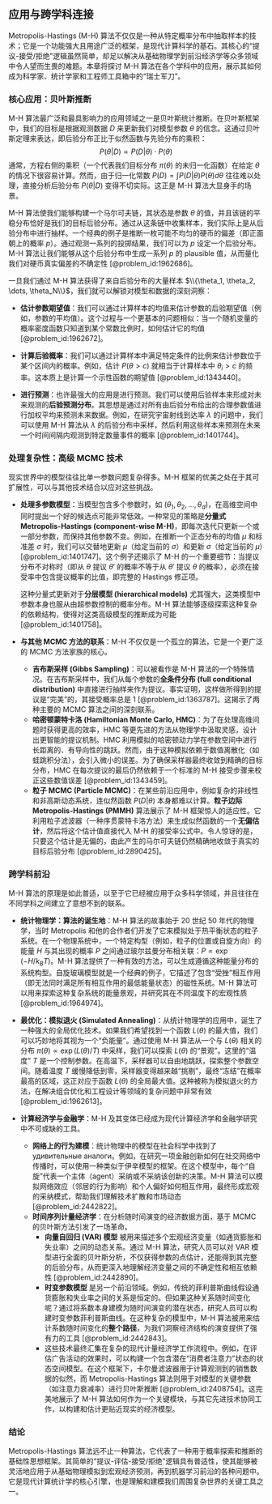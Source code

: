 ## 应用与跨学科连接

Metropolis-Hastings (M-H) 算法不仅仅是一种从特定概率分布中抽取样本的技术；它是一个功能强大且用途广泛的框架，是现代计算科学的基石。其核心的“提议-接受/拒绝”逻辑虽然简单，却足以解决从基础物理学到前沿经济学等众多领域中令人望而生畏的难题。本章将探讨 M-H 算法在各个学科中的应用，展示其如何成为科学家、统计学家和工程师工具箱中的“瑞士军刀”。

### 核心应用：贝叶斯推断

M-H 算法最广泛和最具影响力的应用领域之一是贝叶斯统计推断。在贝叶斯框架中，我们的目标是根据观测数据 $D$ 来更新我们对模型参数 $\theta$ 的信念。这通过贝叶斯定理来表达，即后验分布正比于似然函数与先验分布的乘积：
$$
P(\theta | D) \propto P(D | \theta) \cdot P(\theta)
$$
通常，方程右侧的乘积（一个代表我们目标分布 $\pi(\theta)$ 的未归一化函数）在给定 $\theta$ 的情况下很容易计算。然而，由于归一化常数 $P(D) = \int P(D | \theta) P(\theta) d\theta$ 往往难以处理，直接分析后验分布 $P(\theta | D)$ 变得不切实际。这正是 M-H 算法大显身手的场景。

M-H 算法使我们能够构建一个马尔可夫链，其状态是参数 $\theta$ 的值，并且该链的平稳分布恰好是我们的目标后验分布。通过从这条链中收集样本，我们实际上是从后验分布中进行抽样。一个经典的例子是推断一枚可能不均匀的硬币的偏差（即正面朝上的概率 $p$）。通过观测一系列的投掷结果，我们可以为 $p$ 设定一个后验分布。M-H 算法让我们能够从这个后验分布中生成一系列 $p$ 的 plausible 值，从而量化我们对硬币真实偏差的不确定性 [@problem_id:1962686]。

一旦我们通过 M-H 算法获得了来自后验分布的大量样本 $\\{\theta_1, \theta_2, \dots, \theta_N\\}$，我们就可以解锁对模型和数据的深刻洞察：

*   **估计参数期望值**：我们可以通过计算样本的均值来估计参数的后验期望值（例如，参数的平均值）。这个过程与一个更基本的问题相似：当一个随机变量的概率密度函数只知道到某个常数比例时，如何估计它的均值 [@problem_id:1962672]。

*   **计算后验概率**：我们可以通过计算样本中满足特定条件的比例来估计参数位于某个区间内的概率。例如，估计 $P(\theta > c)$ 就相当于计算样本中 $\theta_i > c$ 的频率。这本质上是计算一个示性函数的期望值 [@problem_id:1343440]。

*   **进行预测**：也许最强大的应用是进行预测。我们可以使用后验样本来形成对未来观测的**后验预测分布**。其思想是通过对所有由后验分布给出的合理参数值进行加权平均来预测未来数据。例如，在研究宇宙射线到达率 $\lambda$ 的问题中，我们可以使用 M-H 算法从 $\lambda$ 的后验分布中采样，然后利用这些样本来预测在未来一个时间间隔内观测到特定数量事件的概率 [@problem_id:1401744]。

### 处理复杂性：高级 MCMC 技术

现实世界中的模型往往比单一参数问题复杂得多。M-H 框架的优美之处在于其可扩展性，可以与其他技术结合以应对这些挑战。

*   **处理多参数模型**：当模型包含多个参数时，如 $(\theta_1, \theta_2, \dots, \theta_d)$，在高维空间中同时提出一个好的候选点可能非常低效。一种常见的策略是**分量式 Metropolis-Hastings (component-wise M-H)**，即每次迭代只更新一个或一部分参数，而保持其他参数不变。例如，在推断一个正态分布的均值 $\mu$ 和标准差 $\sigma$ 时，我们可以交替地更新 $\mu$（给定当前的 $\sigma$）和更新 $\sigma$（给定当前的 $\mu$）[@problem_id:1401747]。这个例子还揭示了 M-H 的一个重要细节：当提议分布不对称时（即从 $\theta$ 提议 $\theta'$ 的概率不等于从 $\theta'$ 提议 $\theta$ 的概率），必须在接受率中包含提议概率的比值，即完整的 Hastings 修正项。

    这种分量式更新对于**分层模型 (hierarchical models)** 尤其强大，这类模型中参数本身也服从由超参数控制的概率分布。M-H 算法能够逐级探索这种复杂的依赖结构，使得对这类高级模型的推断成为可能 [@problem_id:1401758]。

*   **与其他 MCMC 方法的联系**：M-H 不仅仅是一个孤立的算法，它是一个更广泛的 MCMC 方法家族的核心。
    *   **吉布斯采样 (Gibbs Sampling)**：可以被看作是 M-H 算法的一个特殊情况。在吉布斯采样中，我们从每个参数的**全条件分布 (full conditional distribution)** 中直接进行抽样来作为提议。事实证明，这样做所得到的提议是“完美”的，其接受概率总是 1 [@problem_id:1363787]。这揭示了两种主要的 MCMC 算法之间的深刻联系。
    *   **哈密顿蒙特卡洛 (Hamiltonian Monte Carlo, HMC)**：为了在处理高维问题时获得更高的效率，HMC 等更先进的方法从物理学中汲取灵感，设计出更智能的提议机制。HMC 利用模拟的哈密顿动力学在参数空间中进行长距离的、有导向性的跳跃。然而，由于这种模拟依赖于数值离散化（如蛙跳积分法），会引入微小的误差。为了确保采样器最终收敛到精确的目标分布，HMC 在每次提议的最后仍然依赖于一个标准的 M-H 接受步骤来校正这些数值误差 [@problem_id:1343459]。
    *   **粒子 MCMC (Particle MCMC)**：在某些前沿应用中，例如复杂的非线性和非高斯动态系统，连似然函数 $P(D|\theta)$ 本身都难以计算。**粒子边际 Metropolis-Hastings (PMMH)** 算法展示了 M-H 框架惊人的适应性。它利用粒子滤波器（一种序贯蒙特卡洛方法）来生成似然函数的一个**无偏估计**，然后将这个估计值直接代入 M-H 的接受率公式中。令人惊讶的是，只要这个估计是无偏的，由此产生的马尔可夫链仍然精确地收敛于真实的目标后验分布 [@problem_id:2890425]。

### 跨学科前沿

M-H 算法的原理是如此普适，以至于它已经被应用于众多科学领域，并且往往在不同学科之间建立了意想不到的联系。

*   **统计物理学：算法的诞生地**：M-H 算法的故事始于 20 世纪 50 年代的物理学，当时 Metropolis 和他的合作者们开发了它来模拟处于热平衡状态的粒子系统。在一个物理系统中，一个特定构型（例如，粒子的位置或自旋方向）的能量 $H$ 与其出现的概率 $P$ 之间通过玻尔兹曼分布相关联：$P \propto \exp(-H/k_B T)$。M-H 算法提供了一种有效的方法，可以生成遵循这种能量分布的系统构型。自旋玻璃模型就是一个经典的例子，它描述了包含“受挫”相互作用（即无法同时满足所有相互作用的最低能量状态）的磁性系统。M-H 算法可以用来探索这种复杂系统的能量景观，并研究其在不同温度下的宏观性质 [@problem_id:1964974]。

*   **最优化：模拟退火 (Simulated Annealing)**：从统计物理学的应用中，诞生了一种强大的全局优化技术。如果我们希望找到一个函数 $L(\theta)$ 的最大值，我们可以巧妙地将其视为一个“负能量”。通过使用 M-H 算法从一个与 $L(\theta)$ 相关的分布 $\pi(\theta) \propto \exp(L(\theta)/T)$ 中采样，我们可以探索 $L(\theta)$ 的“景观”。这里的“温度” $T$ 是一个控制参数。在高温下，采样器可以自由地跳跃，探索整个参数空间。随着温度 $T$ 缓慢降低到零，采样器变得越来越“挑剔”，最终“冻结”在概率最高的区域，这正对应于函数 $L(\theta)$ 的全局最大值。这种被称为模拟退火的方法，在解决组合优化和工程设计等领域的复杂问题中非常有效 [@problem_id:1962613]。

*   **计算经济学与金融学**：M-H 及其变体已经成为现代计算经济学和金融学研究中不可或缺的工具。
    *   **网络上的行为建模**：统计物理中的模型在社会科学中找到了 удивительные аналоги。例如，在研究一项金融创新如何在社交网络中传播时，可以使用一种类似于伊辛模型的框架。在这个模型中，每个“自旋”代表一个主体（agent）采纳或不采纳该创新的决策。M-H 算法可以模拟网络效应（邻居的行为影响）和个人偏好如何相互作用，最终形成宏观的采纳模式，帮助我们理解技术扩散和市场动态 [@problem_id:2442822]。
    *   **时间序列计量经济学**：在分析随时间演变的经济数据方面，基于 MCMC 的贝叶斯方法引发了一场革命。
        *   **向量自回归 (VAR) 模型** 被用来描述多个宏观经济变量（如通货膨胀和失业率）之间的动态关系。通过 M-H 算法，研究人员可以对 VAR 模型进行全面的贝叶斯分析，不仅获得参数的点估计，还能得到其完整的后验分布，从而更深入地理解经济变量之间的不确定性和相互依赖性 [@problem_id:2442890]。
        *   **时变参数模型** 是另一个前沿领域。例如，传统的菲利普斯曲线假设通货膨胀和失业率之间的关系是恒定的。但如果这种关系随时间变化呢？通过将系数本身建模为随时间演变的潜在状态，研究人员可以构建时变参数菲利普斯曲线。在这种复杂的模型中，M-H 算法被用来估计系数随时间变化的**整个路径**，为我们洞察经济结构的演变提供了强有力的工具 [@problem_id:2442843]。
        *   这些技术最终汇集在复杂的现代计量经济学工作流程中。例如，在评估广告活动的效果时，可以构建一个包含潜在“消费者注意力”状态的状态空间模型。在这个框架下，卡尔曼滤波器用于计算观测到的销售数据的似然，而 Metropolis-Hastings 算法则用于对模型的关键参数（如注意力衰减率）进行贝叶斯推断 [@problem_id:2408754]。这完美地展示了 M-H 算法如何作为一个关键模块，与其它先进技术协同工作，以构建和估计更贴近现实的经济模型。

### 结论

Metropolis-Hastings 算法远不止一种算法，它代表了一种用于概率探索和推断的基础性思想框架。其简单的“提议-评估-接受/拒绝”逻辑具有普适性，使其能够被灵活地应用于从基础物理模拟到宏观经济预测，再到机器学习前沿的各种问题中。它是现代计算统计学的核心引擎，也是理解和建模我们周围复杂世界的关键工具之一。